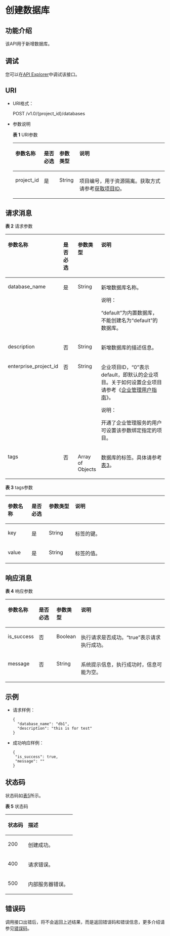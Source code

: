 # 创建数据库<a name="dli_02_0028"></a>

## 功能介绍<a name="s545659956d954d3c95dd3c934f1e7c49"></a>

该API用于新增数据库。

## 调试<a name="section556523314214"></a>

您可以在[API Explorer](https://apiexplorer.developer.huaweicloud.com/apiexplorer/doc?product=DLI&api=CreateDatabase)中调试该接口。

## URI<a name="s0f75ae4923904edda319ed810bb139d5"></a>

-   URI格式：

    POST /v1.0/\{project\_id\}/databases

-   参数说明

    **表 1**  URI参数

    <a name="zh-cn_topic_0069077803_table60779388"></a>
    <table><thead align="left"><tr id="zh-cn_topic_0069077803_row61411666"><th class="cellrowborder" valign="top" width="11.881188118811883%" id="mcps1.2.5.1.1"><p id="a420a62a594f9410eaea229ffc8037a61"><a name="a420a62a594f9410eaea229ffc8037a61"></a><a name="a420a62a594f9410eaea229ffc8037a61"></a>参数名称</p>
    </th>
    <th class="cellrowborder" valign="top" width="10.671067106710671%" id="mcps1.2.5.1.2"><p id="zh-cn_topic_0069077803_p873025824211"><a name="zh-cn_topic_0069077803_p873025824211"></a><a name="zh-cn_topic_0069077803_p873025824211"></a>是否必选</p>
    </th>
    <th class="cellrowborder" valign="top" width="13.211321132113211%" id="mcps1.2.5.1.3"><p id="p10858141823114"><a name="p10858141823114"></a><a name="p10858141823114"></a>参数类型</p>
    </th>
    <th class="cellrowborder" valign="top" width="64.23642364236424%" id="mcps1.2.5.1.4"><p id="a692d3cd97b464aed90ba6d841900a4a5"><a name="a692d3cd97b464aed90ba6d841900a4a5"></a><a name="a692d3cd97b464aed90ba6d841900a4a5"></a>说明</p>
    </th>
    </tr>
    </thead>
    <tbody><tr id="zh-cn_topic_0069077803_row48589216"><td class="cellrowborder" valign="top" width="11.881188118811883%" headers="mcps1.2.5.1.1 "><p id="zh-cn_topic_0069077803_p43412436"><a name="zh-cn_topic_0069077803_p43412436"></a><a name="zh-cn_topic_0069077803_p43412436"></a>project_id</p>
    </td>
    <td class="cellrowborder" valign="top" width="10.671067106710671%" headers="mcps1.2.5.1.2 "><p id="zh-cn_topic_0069077803_p26746391"><a name="zh-cn_topic_0069077803_p26746391"></a><a name="zh-cn_topic_0069077803_p26746391"></a>是</p>
    </td>
    <td class="cellrowborder" valign="top" width="13.211321132113211%" headers="mcps1.2.5.1.3 "><p id="p58581218193112"><a name="p58581218193112"></a><a name="p58581218193112"></a>String</p>
    </td>
    <td class="cellrowborder" valign="top" width="64.23642364236424%" headers="mcps1.2.5.1.4 "><p id="p1310472724012"><a name="p1310472724012"></a><a name="p1310472724012"></a>项目编号，用于资源隔离。获取方式请参考<a href="获取项目ID.md">获取项目ID</a>。</p>
    </td>
    </tr>
    </tbody>
    </table>


## 请求消息<a name="s297827ccb50c487cb07f373601c92843"></a>

**表 2**  请求参数

<a name="zh-cn_topic_0069077898_table15679275"></a>
<table><thead align="left"><tr id="zh-cn_topic_0069077898_row3340134"><th class="cellrowborder" valign="top" width="20.02%" id="mcps1.2.5.1.1"><p id="a6f9756135d034e70b9211503804b7e51"><a name="a6f9756135d034e70b9211503804b7e51"></a><a name="a6f9756135d034e70b9211503804b7e51"></a>参数名称</p>
</th>
<th class="cellrowborder" valign="top" width="11.64%" id="mcps1.2.5.1.2"><p id="a0d32354b58f84e559b6380bcb15b4331"><a name="a0d32354b58f84e559b6380bcb15b4331"></a><a name="a0d32354b58f84e559b6380bcb15b4331"></a>是否必选</p>
</th>
<th class="cellrowborder" valign="top" width="9.98%" id="mcps1.2.5.1.3"><p id="p190771111211"><a name="p190771111211"></a><a name="p190771111211"></a>参数类型</p>
</th>
<th class="cellrowborder" valign="top" width="58.36%" id="mcps1.2.5.1.4"><p id="a874b634bcc114acea00818e8eadad0fc"><a name="a874b634bcc114acea00818e8eadad0fc"></a><a name="a874b634bcc114acea00818e8eadad0fc"></a>说明</p>
</th>
</tr>
</thead>
<tbody><tr id="zh-cn_topic_0069077898_row25164041"><td class="cellrowborder" valign="top" width="20.02%" headers="mcps1.2.5.1.1 "><p id="zh-cn_topic_0069077898_p25021415"><a name="zh-cn_topic_0069077898_p25021415"></a><a name="zh-cn_topic_0069077898_p25021415"></a>database_name</p>
</td>
<td class="cellrowborder" valign="top" width="11.64%" headers="mcps1.2.5.1.2 "><p id="zh-cn_topic_0069077898_p13468701"><a name="zh-cn_topic_0069077898_p13468701"></a><a name="zh-cn_topic_0069077898_p13468701"></a>是</p>
</td>
<td class="cellrowborder" valign="top" width="9.98%" headers="mcps1.2.5.1.3 "><p id="p3907171101214"><a name="p3907171101214"></a><a name="p3907171101214"></a>String</p>
</td>
<td class="cellrowborder" valign="top" width="58.36%" headers="mcps1.2.5.1.4 "><p id="zh-cn_topic_0069077898_p17222996"><a name="zh-cn_topic_0069077898_p17222996"></a><a name="zh-cn_topic_0069077898_p17222996"></a>新增数据库名称。</p>
<div class="note" id="note146952014174510"><a name="note146952014174510"></a><a name="note146952014174510"></a><span class="notetitle"> 说明： </span><div class="notebody"><p id="p4695514184519"><a name="p4695514184519"></a><a name="p4695514184519"></a>“default”为内置数据库，不能创建名为“default”的数据库。</p>
</div></div>
</td>
</tr>
<tr id="zh-cn_topic_0069077898_row20789239"><td class="cellrowborder" valign="top" width="20.02%" headers="mcps1.2.5.1.1 "><p id="zh-cn_topic_0069077898_p6206802"><a name="zh-cn_topic_0069077898_p6206802"></a><a name="zh-cn_topic_0069077898_p6206802"></a>description</p>
</td>
<td class="cellrowborder" valign="top" width="11.64%" headers="mcps1.2.5.1.2 "><p id="zh-cn_topic_0069077898_p32988929"><a name="zh-cn_topic_0069077898_p32988929"></a><a name="zh-cn_topic_0069077898_p32988929"></a>否</p>
</td>
<td class="cellrowborder" valign="top" width="9.98%" headers="mcps1.2.5.1.3 "><p id="p11907511151211"><a name="p11907511151211"></a><a name="p11907511151211"></a>String</p>
</td>
<td class="cellrowborder" valign="top" width="58.36%" headers="mcps1.2.5.1.4 "><p id="zh-cn_topic_0069077898_p54857581"><a name="zh-cn_topic_0069077898_p54857581"></a><a name="zh-cn_topic_0069077898_p54857581"></a>新增数据库的描述信息。</p>
</td>
</tr>
<tr id="row99921916412"><td class="cellrowborder" valign="top" width="20.02%" headers="mcps1.2.5.1.1 "><p id="p6269533134318"><a name="p6269533134318"></a><a name="p6269533134318"></a>enterprise_project_id</p>
</td>
<td class="cellrowborder" valign="top" width="11.64%" headers="mcps1.2.5.1.2 "><p id="p15269183364318"><a name="p15269183364318"></a><a name="p15269183364318"></a>否</p>
</td>
<td class="cellrowborder" valign="top" width="9.98%" headers="mcps1.2.5.1.3 "><p id="p5269103315439"><a name="p5269103315439"></a><a name="p5269103315439"></a>String</p>
</td>
<td class="cellrowborder" valign="top" width="58.36%" headers="mcps1.2.5.1.4 "><p id="p1326917339437"><a name="p1326917339437"></a><a name="p1326917339437"></a>企业项目ID，“0”表示default，即默认的企业项目。关于如何设置企业项目请参考《<a href="https://support.huaweicloud.com/usermanual-em/zh-cn_topic_0108763975.html" target="_blank" rel="noopener noreferrer">企业管理用户指南</a>》。</p>
<div class="note" id="note1358194815815"><a name="note1358194815815"></a><a name="note1358194815815"></a><span class="notetitle"> 说明： </span><div class="notebody"><p id="p16581348175819"><a name="p16581348175819"></a><a name="p16581348175819"></a>开通了企业管理服务的用户可设置该参数绑定指定的项目。</p>
</div></div>
</td>
</tr>
<tr id="row6889152816223"><td class="cellrowborder" valign="top" width="20.02%" headers="mcps1.2.5.1.1 "><p id="p135102615814"><a name="p135102615814"></a><a name="p135102615814"></a>tags</p>
</td>
<td class="cellrowborder" valign="top" width="11.64%" headers="mcps1.2.5.1.2 "><p id="p251011605810"><a name="p251011605810"></a><a name="p251011605810"></a>否</p>
</td>
<td class="cellrowborder" valign="top" width="9.98%" headers="mcps1.2.5.1.3 "><p id="p451066135816"><a name="p451066135816"></a><a name="p451066135816"></a>Array of Objects</p>
</td>
<td class="cellrowborder" valign="top" width="58.36%" headers="mcps1.2.5.1.4 "><p id="p55101469587"><a name="p55101469587"></a><a name="p55101469587"></a>数据库的标签。具体请参考<a href="#table9391124139">表3</a>。</p>
</td>
</tr>
</tbody>
</table>

**表 3**  tags参数

<a name="table9391124139"></a>
<table><thead align="left"><tr id="row1440020130"><th class="cellrowborder" valign="top" width="14.899999999999999%" id="mcps1.2.5.1.1"><p id="p194012219139"><a name="p194012219139"></a><a name="p194012219139"></a>参数名称</p>
</th>
<th class="cellrowborder" valign="top" width="10.83%" id="mcps1.2.5.1.2"><p id="p540724136"><a name="p540724136"></a><a name="p540724136"></a>是否必选</p>
</th>
<th class="cellrowborder" valign="top" width="16.470000000000002%" id="mcps1.2.5.1.3"><p id="p840162161315"><a name="p840162161315"></a><a name="p840162161315"></a>参数类型</p>
</th>
<th class="cellrowborder" valign="top" width="57.8%" id="mcps1.2.5.1.4"><p id="p16401271318"><a name="p16401271318"></a><a name="p16401271318"></a>说明</p>
</th>
</tr>
</thead>
<tbody><tr id="row194013231317"><td class="cellrowborder" valign="top" width="14.899999999999999%" headers="mcps1.2.5.1.1 "><p id="p13401329138"><a name="p13401329138"></a><a name="p13401329138"></a>key</p>
</td>
<td class="cellrowborder" valign="top" width="10.83%" headers="mcps1.2.5.1.2 "><p id="p940102141313"><a name="p940102141313"></a><a name="p940102141313"></a>是</p>
</td>
<td class="cellrowborder" valign="top" width="16.470000000000002%" headers="mcps1.2.5.1.3 "><p id="p64019231317"><a name="p64019231317"></a><a name="p64019231317"></a>String</p>
</td>
<td class="cellrowborder" valign="top" width="57.8%" headers="mcps1.2.5.1.4 "><p id="p5401021139"><a name="p5401021139"></a><a name="p5401021139"></a>标签的键。</p>
</td>
</tr>
<tr id="row1141142181320"><td class="cellrowborder" valign="top" width="14.899999999999999%" headers="mcps1.2.5.1.1 "><p id="p164118215134"><a name="p164118215134"></a><a name="p164118215134"></a>value</p>
</td>
<td class="cellrowborder" valign="top" width="10.83%" headers="mcps1.2.5.1.2 "><p id="p1141112181317"><a name="p1141112181317"></a><a name="p1141112181317"></a>是</p>
</td>
<td class="cellrowborder" valign="top" width="16.470000000000002%" headers="mcps1.2.5.1.3 "><p id="p174114281318"><a name="p174114281318"></a><a name="p174114281318"></a>String</p>
</td>
<td class="cellrowborder" valign="top" width="57.8%" headers="mcps1.2.5.1.4 "><p id="p16411125137"><a name="p16411125137"></a><a name="p16411125137"></a>标签的值。</p>
</td>
</tr>
</tbody>
</table>

## 响应消息<a name="s6d7a3bcfe0464ea08b122472d4675570"></a>

**表 4**  响应参数

<a name="zh-cn_topic_0069077898_table788650"></a>
<table><thead align="left"><tr id="zh-cn_topic_0069077898_row7508508"><th class="cellrowborder" valign="top" width="13.850000000000001%" id="mcps1.2.5.1.1"><p id="ad0bd974b725d4091912f6364aeaee223"><a name="ad0bd974b725d4091912f6364aeaee223"></a><a name="ad0bd974b725d4091912f6364aeaee223"></a>参数名称</p>
</th>
<th class="cellrowborder" valign="top" width="12.22%" id="mcps1.2.5.1.2"><p id="p1485013544139"><a name="p1485013544139"></a><a name="p1485013544139"></a>是否必选</p>
</th>
<th class="cellrowborder" valign="top" width="11.709999999999999%" id="mcps1.2.5.1.3"><p id="zh-cn_topic_0069077898_p989195113104"><a name="zh-cn_topic_0069077898_p989195113104"></a><a name="zh-cn_topic_0069077898_p989195113104"></a>参数类型</p>
</th>
<th class="cellrowborder" valign="top" width="62.22%" id="mcps1.2.5.1.4"><p id="a09b68f09628c4e7ba61cbf7f014d5052"><a name="a09b68f09628c4e7ba61cbf7f014d5052"></a><a name="a09b68f09628c4e7ba61cbf7f014d5052"></a>说明</p>
</th>
</tr>
</thead>
<tbody><tr id="zh-cn_topic_0069077898_row21729351"><td class="cellrowborder" valign="top" width="13.850000000000001%" headers="mcps1.2.5.1.1 "><p id="zh-cn_topic_0069077898_p15247038"><a name="zh-cn_topic_0069077898_p15247038"></a><a name="zh-cn_topic_0069077898_p15247038"></a>is_success</p>
</td>
<td class="cellrowborder" valign="top" width="12.22%" headers="mcps1.2.5.1.2 "><p id="p7850054151310"><a name="p7850054151310"></a><a name="p7850054151310"></a>否</p>
</td>
<td class="cellrowborder" valign="top" width="11.709999999999999%" headers="mcps1.2.5.1.3 "><p id="zh-cn_topic_0069077898_p43609175"><a name="zh-cn_topic_0069077898_p43609175"></a><a name="zh-cn_topic_0069077898_p43609175"></a>Boolean</p>
</td>
<td class="cellrowborder" valign="top" width="62.22%" headers="mcps1.2.5.1.4 "><p id="p6746116171411"><a name="p6746116171411"></a><a name="p6746116171411"></a>执行请求是否成功。<span class="parmvalue" id="parmvalue1801866516843"><a name="parmvalue1801866516843"></a><a name="parmvalue1801866516843"></a>“true”</span>表示请求执行成功。</p>
</td>
</tr>
<tr id="zh-cn_topic_0069077898_row48596519"><td class="cellrowborder" valign="top" width="13.850000000000001%" headers="mcps1.2.5.1.1 "><p id="zh-cn_topic_0069077898_p44003968"><a name="zh-cn_topic_0069077898_p44003968"></a><a name="zh-cn_topic_0069077898_p44003968"></a>message</p>
</td>
<td class="cellrowborder" valign="top" width="12.22%" headers="mcps1.2.5.1.2 "><p id="p68501054161315"><a name="p68501054161315"></a><a name="p68501054161315"></a>否</p>
</td>
<td class="cellrowborder" valign="top" width="11.709999999999999%" headers="mcps1.2.5.1.3 "><p id="zh-cn_topic_0069077898_p7707181"><a name="zh-cn_topic_0069077898_p7707181"></a><a name="zh-cn_topic_0069077898_p7707181"></a>String</p>
</td>
<td class="cellrowborder" valign="top" width="62.22%" headers="mcps1.2.5.1.4 "><p id="a4fa277540d3e42e48cec2027a36ca6bc"><a name="a4fa277540d3e42e48cec2027a36ca6bc"></a><a name="a4fa277540d3e42e48cec2027a36ca6bc"></a>系统提示信息，执行成功时，信息可能为空。</p>
</td>
</tr>
</tbody>
</table>

## 示例<a name="section25926710151335"></a>

-   请求样例：

    ```
    {
      "database_name": "db1",
      "description": "this is for test"
    }
    ```

-   成功响应样例：

    ```
    {
     "is_success": true,
     "message": ""
    }
    ```


## 状态码<a name="sf39cfd445ad24e9e82754fcb0027179d"></a>

状态码如[表5](#tb12870f1c5f24b27abd55ca24264af36)所示。

**表 5**  状态码

<a name="tb12870f1c5f24b27abd55ca24264af36"></a>
<table><thead align="left"><tr id="r8d54231f95b14c01a5e55e95f3b2e838"><th class="cellrowborder" valign="top" width="30%" id="mcps1.2.3.1.1"><p id="ab49d21f312644072a331f43e92baf853"><a name="ab49d21f312644072a331f43e92baf853"></a><a name="ab49d21f312644072a331f43e92baf853"></a>状态码</p>
</th>
<th class="cellrowborder" valign="top" width="70%" id="mcps1.2.3.1.2"><p id="aea1d3bd107bb4c499da79a88832d256c"><a name="aea1d3bd107bb4c499da79a88832d256c"></a><a name="aea1d3bd107bb4c499da79a88832d256c"></a>描述</p>
</th>
</tr>
</thead>
<tbody><tr id="r211ad4eb571d4d938e5579998723174e"><td class="cellrowborder" valign="top" width="30%" headers="mcps1.2.3.1.1 "><p id="a3153e07b3a9749adba92599fe6628fbf"><a name="a3153e07b3a9749adba92599fe6628fbf"></a><a name="a3153e07b3a9749adba92599fe6628fbf"></a>200</p>
</td>
<td class="cellrowborder" valign="top" width="70%" headers="mcps1.2.3.1.2 "><p id="p104431642124811"><a name="p104431642124811"></a><a name="p104431642124811"></a>创建成功。</p>
</td>
</tr>
<tr id="row44937531727"><td class="cellrowborder" valign="top" width="30%" headers="mcps1.2.3.1.1 "><p id="p184941532219"><a name="p184941532219"></a><a name="p184941532219"></a>400</p>
</td>
<td class="cellrowborder" valign="top" width="70%" headers="mcps1.2.3.1.2 "><p id="p2049413539219"><a name="p2049413539219"></a><a name="p2049413539219"></a>请求错误。</p>
</td>
</tr>
<tr id="row65331212142411"><td class="cellrowborder" valign="top" width="30%" headers="mcps1.2.3.1.1 "><p id="p5537171216249"><a name="p5537171216249"></a><a name="p5537171216249"></a>500</p>
</td>
<td class="cellrowborder" valign="top" width="70%" headers="mcps1.2.3.1.2 "><p id="p953813124249"><a name="p953813124249"></a><a name="p953813124249"></a>内部服务器错误。</p>
</td>
</tr>
</tbody>
</table>

## 错误码<a name="section13596141025715"></a>

调用接口出错后，将不会返回上述结果，而是返回错误码和错误信息，更多介绍请参见[错误码](错误码.md)。

